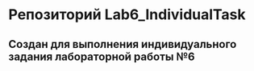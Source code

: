 # Репозиторий Lab6_IndividualTask
## Создан для выполнения индивидуального задания лабораторной работы №6
